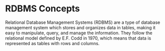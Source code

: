# RDBMS Concepts

Relational Database Management Systems (RDBMS) are a type of database management system which stores and organizes data in tables, making it easy to manipulate, query, and manage the information. They follow the relational model defined by E.F. Codd in 1970, which means that data is represented as tables with rows and columns.